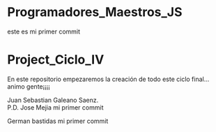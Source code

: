 
# Programadores_Maestros_JS
este es mi primer commit

# Project_Ciclo_IV
En este repositorio empezaremos la creación de todo este ciclo final... animo gente¡¡¡¡

Juan Sebastian Galeano Saenz.  
P.D. Jose Mejia
mi primer commit


German bastidas 
mi primer commit

